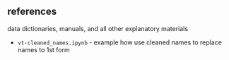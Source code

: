 references
--------

data dictionaries, manuals, and all other explanatory materials

* `vt-cleaned_names.ipynb` - example how use cleaned names to replace names to 1st form